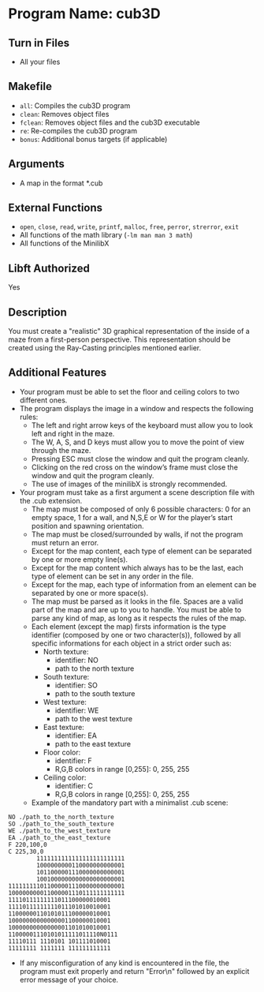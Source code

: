 # Program Name: cub3D

## Turn in Files
- All your files

## Makefile
- `all`: Compiles the cub3D program
- `clean`: Removes object files
- `fclean`: Removes object files and the cub3D executable
- `re`: Re-compiles the cub3D program
- `bonus`: Additional bonus targets (if applicable)

## Arguments
- A map in the format *.cub

## External Functions
- `open`, `close`, `read`, `write`, `printf`, `malloc`, `free`, `perror`, `strerror`, `exit`
- All functions of the math library (`-lm man man 3 math`)
- All functions of the MinilibX

## Libft Authorized
Yes

## Description
You must create a "realistic" 3D graphical representation of the inside of a maze from a first-person perspective. This representation should be created using the Ray-Casting principles mentioned earlier.
## Additional Features
- Your program must be able to set the floor and ceiling colors to two different ones.
- The program displays the image in a window and respects the following rules:
  - The left and right arrow keys of the keyboard must allow you to look left and right in the maze.
  - The W, A, S, and D keys must allow you to move the point of view through the maze.
  - Pressing ESC must close the window and quit the program cleanly.
  - Clicking on the red cross on the window’s frame must close the window and quit the program cleanly.
  - The use of images of the minilibX is strongly recommended.
- Your program must take as a first argument a scene description file with the .cub extension.
  - The map must be composed of only 6 possible characters: 0 for an empty space, 1 for a wall, and N,S,E or W for the player’s start position and spawning orientation.
  - The map must be closed/surrounded by walls, if not the program must return an error.
  - Except for the map content, each type of element can be separated by one or more empty line(s).
  - Except for the map content which always has to be the last, each type of element can be set in any order in the file.
  - Except for the map, each type of information from an element can be separated by one or more space(s).
  - The map must be parsed as it looks in the file. Spaces are a valid part of the map and are up to you to handle. You must be able to parse any kind of map, as long as it respects the rules of the map.
  - Each element (except the map) firsts information is the type identifier (composed by one or two character(s)), followed by all specific informations for each object in a strict order such as:
    - North texture:
      - identifier: NO
      - path to the north texture
    - South texture:
      - identifier: SO
      - path to the south texture
    - West texture:
      - identifier: WE
      - path to the west texture
    - East texture:
      - identifier: EA
      - path to the east texture
    - Floor color:
      - identifier: F
      - R,G,B colors in range [0,255]: 0, 255, 255
    - Ceiling color:
      - identifier: C
      - R,G,B colors in range [0,255]: 0, 255, 255
  - Example of the mandatory part with a minimalist .cub scene:


```
NO ./path_to_the_north_texture
SO ./path_to_the_south_texture
WE ./path_to_the_west_texture
EA ./path_to_the_east_texture
F 220,100,0
C 225,30,0
        1111111111111111111111111
        1000000000110000000000001
        1011000001110000000000001
        1001000000000000000000001
111111111011000001110000000000001
100000000011000001110111111111111
11110111111111011100000010001
11110111111111011101010010001
11000000110101011100000010001
10000000000000001100000010001
10000000000000001101010010001
11000001110101011111011110N0111
11110111 1110101 101111010001
11111111 1111111 111111111111
```
- If any misconfiguration of any kind is encountered in the file, the program
must exit properly and return "Error\n" followed by an explicit error message
of your choice.
